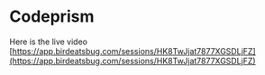 # Codeprism
Here is the live video [https://app.birdeatsbug.com/sessions/HK8TwJjat7877XGSDLjFZ](https://app.birdeatsbug.com/sessions/HK8TwJjat7877XGSDLjFZ)